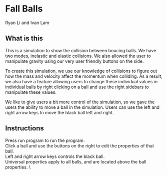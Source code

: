 # Fall Balls
Ryan Li and Ivan Lam

## What is this

This is a simulation to show the collision between boucing balls. We have two modes, inelastic and elastic collisions. We also allowed the user to manipulate gravity using our very user friendly buttons on the side. 

To create this simulation, we use our knowledge of collisions to figure out how the mass and velocity affect the momentum when colliding. As a result, we also have a feature allowing users to change these individual values in individual balls by right clicking on a ball and use the right sidebars to manipulate these values.

We like to give users a bit more control of the simulation, so we gave the users the ability to move a ball in the simulation. Users can use the left and right arrow keys to move the black ball left and right.

## Instructions
Press run program to run the program. \
Click a ball and use the buttons on the right to edit the properties of that ball. \
Left and right arrow keys controls the black ball.  \
Universal properties apply to all balls, and are located above the ball properties.  \
